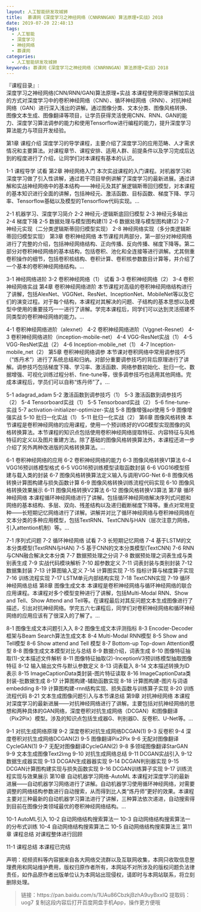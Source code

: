```yaml
---
layout: 人工智能研发攻城狮
title:  慕课网《深度学习之神经网络（CNNRNNGAN）算法原理+实战》2018
date: 2019-07-20 22:48:13
tags:
  - 人工智能
  - 深度学习
  - 神经网络
  - 慕课网
categories:
  - 人工智能研发攻城狮
keywords: 慕课网《深度学习之神经网络（CNNRNNGAN）算法原理+实战》2018
---
```

『课程目录』:  
深度学习之神经网络(CNN/RNN/GAN)算法原理+实战
本课程使用原理讲解加实战的方式对深度学习中的卷积神经网络（CNN）、循环神经网络（RNN）、对抗神经网络（GAN）进行深入浅出的讲解。通过图像分类、文本分类、图像风格转换、图像文本生成、图像翻译等项目，让学员获得灵活使用CNN、RNN、GAN的能力、深度学习算法调参的能力和使用Tensorflow进行编程的能力，提升深度学习算法能力与项目开发经验。

<!-- more --> 
第1章 课程介绍
深度学习的导学课程，主要介绍了深度学习的应用范畴、人才需求情况和主要算法。对课程章节、课程安排、适用人群、前提条件以及学习完成后达到的程度进行了介绍，让同学们对本课程有基本的认识。

 1-1 课程导学 试看
第2章 神经网络入门
本次实战课程的入门课程。对机器学习和深度学习做了引入性讲解，通过若干项目举例讲解了深度学习的最新进展。通过讲解和实战神经网络中的基本结构——神经元及其扩展逻辑斯蒂回归模型，对本课程的基本知识进行全面的讲解，包括神经元、激活函数、目标函数、梯度下降、学习率、Tensorflow基础以及模型的Tensorflow代码实现。...

 2-1 机器学习、深度学习简介
 2-2 神经元-逻辑斯底回归模型
 2-3 神经元多输出
 2-4 梯度下降
 2-5 数据处理与模型图构建(1)
 2-6 数据处理与模型图构建(2)
 2-7 神经元实现（二分类逻辑斯蒂回归模型实现）
 2-8 神经网络实现（多分类逻辑斯蒂回归模型实现）
第3章 卷积神经网络
本节课程共两部分，第一部分对神经网络进行了完整的介绍，包括神经网络结构、正向传播、反向传播、梯度下降等。第二部分对卷积神经网络的基本结构，包括卷积、池化和全连接等进行讲解。尤其侧重卷积操作的细节，包括卷积核结构、卷积计算、卷积核参数数目计算等，并介绍了一个基本的卷积神经网络结构。...

 3-1 神经网络进阶
 3-2 卷积神经网络（1） 试看
 3-3 卷积神经网络（2）
 3-4 卷积神经网络实战
第4章 卷积神经网络进阶
本节课程对高级的卷积神经网络结构进行了讲解，包括AlexNet、VGGNet、ResNet、InceptionNet、MobileNet等以及它们的演变过程。对于每个结构，本课程对其解决的问题、子结构的基本思想以及模型中使用的重要技巧一一进行了讲解。学完本课程后，同学们可以达到灵活搭建不同类型的卷积神经网络的能力。...

 4-1 卷积神经网络进阶（alexnet）
 4-2 卷积神经网络进阶（Vggnet-Resnet）
 4-3 卷积神经网络进阶（inception-mobile-net）
 4-4 VGG-ResNet实战（1）
 4-5 VGG-ResNet实战（2）
 4-6 Inception-mobile_net（1）
 4-7 Inception-mobile_net（2）
第5章 卷积神经网络调参
本节课对卷积网络中常用调参技巧（“炼丹术”）进行了系统总结和归纳。对部分重要调参技巧的背后原理进行了讲解。调参技巧包括梯度下降、学习率、激活函数、网络参数初始化、批归一化、数据增强、可视化训练过程分析、fine-tune等，很多调参技巧也适用其他网络。完成本课程后，学员们可以自称“炼丹师”了。...

 5-1 adagrad_adam
 5-2 激活函数到调参技巧（1）
 5-3 激活函数到调参技巧（2）
 5-4 Tensorboard实战（1）
 5-5 Tensorboard实战（2）
 5-6 fine-tune-实战
 5-7 activation-initializer-optimizer-实战
 5-8 图像增强api使用
 5-9 图像增强实战
 5-10 批归一化实战（1）
 5-11 批归一化实战（2）
第6章 图像风格转换
本节课程是卷积神经网络的应用课程，使用一个预训练好的VGG模型实现图像的风格转换算法。本节课程的知识点包括使用卷积神经网络提取特征、内容特征与风格特征的定义以及图片重建方法。除了基础的图像风格转换算法外，本课程还进一步介绍了另外两种改进版的风格转换算法。...

 6-1 卷积神经网络的应用
 6-2 卷积神经网络的能力
 6-3 图像风格转换V1算法
 6-4 VGG16预训练模型格式
 6-5 VGG16预训练模型读取函数封装
 6-6 VGG16模型搭建与载入类的封装
 6-7 图像风格转换算法定义输入与调用VGG-Net
 6-8 图像风格转换计算图构建与损失函数计算
 6-9 图像风格转换训练流程代码实现
 6-10 图像风格转换效果展示
 6-11 图像风格转换V2算法
 6-12 图像风格转换V3算法
第7章 循环神经网络
本课程循环神经网络进行了讲解。包括循环神经网络解决序列式问题和网络的基本结构、多层、双向、残差结构以及递归截断梯度下降等。重点对常用变种——长短期记忆网络进行了详解。讲解并对比了循环神经网络与卷积神经网络在文本分类的多种应用模型，包括TextRNN、TextCNN与HAN（层次注意力网络，引入attention机制）等。...

 7-1 序列式问题
 7-2 循环神经网络 试看
 7-3 长短期记忆网络
 7-4 基于LSTM的文本分类模型(TextRNN与HAN)
 7-5 基于CNN的文本分类模型(TextCNN)
 7-6 RNN与CNN融合解决文本分类
 7-7 数据预处理之分词
 7-8 数据预处理之词表生成与类别表生成
 7-9 实战代码模块解析
 7-10 超参数定义
 7-11 词表封装与类别封装
 7-12 数据集封装
 7-13 计算图输入定义
 7-14 计算图实现
 7-15 指标计算与梯度算子实现
 7-16 训练流程实现
 7-17 LSTM单元内部结构实现
 7-18 TextCNN实现
 7-19 循环神经网络总结
第8章 图像生成文本
本课程是卷积神经网络与循环神经网络的联合应用课程。本课程对多个模型变种进行了讲解，包括Multi-Modal RNN、Show and Tell、Show Attend and Tell等。在课程最后对其反问题文本生成图像进行了描述，引出对抗神经网络。学完五六七课程后，同学们对卷积神经网络和循环神经网络的应用应该有了很深入的了解了。...

 8-1 图像生成文本问题引入⼊
 8-2 图像生成文本评测指标
 8-3 Encoder-Decoder框架与Beam Search算法生成文本
 8-4 Multi-Modal RNN模型
 8-5 Show and Tell模型
 8-6 Show attend and Tell 模型
 8-7 Bottom-up Top-down Attention模型
 8-8 图像生成文本模型对比与总结
 8-9 数据介绍，词表生成
 8-10 图像特征抽取(1)-文本描述文件解析
 8-11 图像特征抽取(2)-InceptionV3预训练模型抽取图像特征
 8-12 输入输出文件与默认参数定义
 8-13 词表载入
 8-14 文本描述转换为ID表示
 8-15 ImageCaptionData类封装-图片特征读取
 8-16 ImageCaptionData类封装-批数据生成
 8-17 计算图构建-辅助函数实现
 8-18 计算图构建-图片与词语embedding
 8-19 计算图构建-rnn结构实现、损失函数与训练算子实现
 8-20 训练流程代码
 8-21 文本生成图像问题引入与本节课总结
第9章 对抗神经网络
本课程对深度学习的最新进展——对抗神经网络进行了讲解。主要包括对抗神经网络的思想和两种具体的GAN网络，深度卷积对抗生成网络（DCGAN）和图像翻译（Pix2Pix）模型。涉及的知识点包括生成器G、判别器D、反卷积、U-Net等。...

 9-1 对抗生成网络原理
 9-2 深度卷积对抗生成网络DCGAN(1)
 9-3 反卷积
 9-4 深度卷积对抗生成网络DCGAN(2)
 9-5 图像翻译Pix2Pix
 9-6 无配对图像翻译CycleGAN(1)
 9-7 无配对图像翻译CycleGAN(2)
 9-8 多领域图像翻译StarGAN
 9-9 文本生成图像Text2Img
 9-10 对抗生成网络总结
 9-11 DCGAN实战引⼊
 9-12 数据生成器实现
 9-13 DCGAN生成器器实现
 9-14 DCGAN判别器实现
 9-15 DCGAN计算图构建实现与损失函数实现
 9-16 DCGAN训练算子实现
 9-17 训练流程实现与效果展示
第10章 自动机器学习网络-AutoML
本课程对深度学习的最新进展——自动机器学习网络进行了讲解。自动机器学习使用循环神经网络，对需要调整的网络结构参数进行自动搜索，从而得到比人类“炼丹师”更好的效果。本课程主要对三种最新的自动机器学习算法进行了讲解，三种算法依次递进，自动搜索得到目前在图像分类领域最优的卷积神经网络结构。...

 10-1 AutoML引入
 10-2 自动网络结构搜索算法一
 10-3 自动网络结构搜索算法一的分布式训练
 10-4 自动网络结构搜索算法二
 10-5 自动网络结构搜索算法三
第11章 课程总结
对课程整体进行回顾

 11-1 课程总结
本课程已完结

<div class="post-copyright">
    <div class="post-copyright__author">
      <span class="post-copyright-meta">声明：视频资料等内容据来自各大网络交流群以及互联网收集，本网只收取信息整理费用和网站维护费用，版权归原作者所有，本网站不对所涉及的版权问题负法律责任，如作品原作者出版单位认为本网站出现侵权，请即时与本网站联系，将立刻删除处理。 </span>
    </div>
</div>

<blockquote class="blockquote-center">
链接：https://pan.baidu.com/s/1UAu86CbzkjBzhA9uyBxxIQ 
提取码：uog7 
复制这段内容后打开百度网盘手机App，操作更方便哦
</blockquote>

